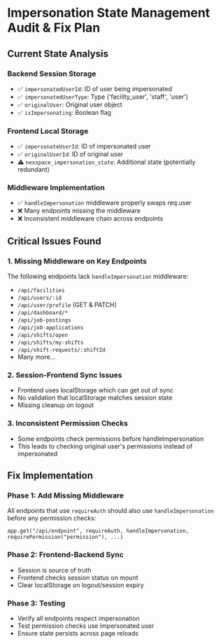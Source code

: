 # Impersonation State Management Audit & Fix Plan

## Current State Analysis

### Backend Session Storage
- ✅ `impersonatedUserId`: ID of user being impersonated
- ✅ `impersonatedUserType`: Type ('facility_user', 'staff', 'user')
- ✅ `originalUser`: Original user object
- ✅ `isImpersonating`: Boolean flag

### Frontend Local Storage
- ✅ `impersonateUserId`: ID of impersonated user
- ✅ `originalUserId`: ID of original user
- ⚠️ `nexspace_impersonation_state`: Additional state (potentially redundant)

### Middleware Implementation
- ✅ `handleImpersonation` middleware properly swaps req.user
- ❌ Many endpoints missing the middleware
- ❌ Inconsistent middleware chain across endpoints

## Critical Issues Found

### 1. Missing Middleware on Key Endpoints
The following endpoints lack `handleImpersonation` middleware:
- `/api/facilities`
- `/api/users/:id`
- `/api/user/profile` (GET & PATCH)
- `/api/dashboard/*`
- `/api/job-postings`
- `/api/job-applications`
- `/api/shifts/open`
- `/api/shifts/my-shifts`
- `/api/shift-requests/:shiftId`
- Many more...

### 2. Session-Frontend Sync Issues
- Frontend uses localStorage which can get out of sync
- No validation that localStorage matches session state
- Missing cleanup on logout

### 3. Inconsistent Permission Checks
- Some endpoints check permissions before handleImpersonation
- This leads to checking original user's permissions instead of impersonated

## Fix Implementation

### Phase 1: Add Missing Middleware
All endpoints that use `requireAuth` should also use `handleImpersonation` before any permission checks:
```
app.get("/api/endpoint", requireAuth, handleImpersonation, requirePermission("permission"), ...)
```

### Phase 2: Frontend-Backend Sync
- Session is source of truth
- Frontend checks session status on mount
- Clear localStorage on logout/session expiry

### Phase 3: Testing
- Verify all endpoints respect impersonation
- Test permission checks use impersonated user
- Ensure state persists across page reloads
